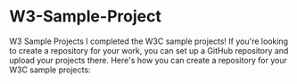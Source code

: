# W3-Sample-Project
W3 Sample Projects  I completed the W3C sample projects! If you're looking to create a repository for your work, you can set up a GitHub repository and upload your projects there. Here's how you can create a repository for your W3C sample projects:
